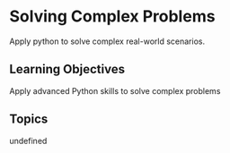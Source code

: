 # Solving Complex Problems

Apply python to solve complex real-world scenarios.

## Learning Objectives
Apply advanced Python skills to solve complex problems

## Topics
undefined